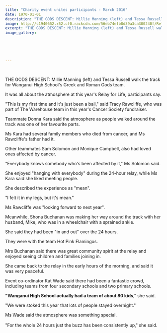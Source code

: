 ```yaml
---
title: "Charity event unites participants - March 2016"
date: 1970-01-01
description: "THE GODS DESCENT: Millie Manning (left) and Tessa Russell walk the track for Wanganui High School's Greek and Roman Gods team at the Relay for Life, Wanganui Chronicle article on 7/3/16..."
image: http://c1940652.r52.cf0.rackcdn.com/56eb74efb8d39a3ca300240f/Relay-for-Life.Millie-Manning--Tessa-Russell-7.3.16.jpg
excerpt: "THE GODS DESCENT: Millie Manning (left) and Tessa Russell walk the track for Wanganui High School's Greek and Roman Gods team at the Relay for Life, Wanganui Chronicle article on 7/3/16..."
image_gallery:
    
    
    
    
    
---
```


<p>&nbsp;</p>
<p>THE GODS DESCENT: Millie Manning (left) and Tessa Russell walk the track for Wanganui High School's Greek and Roman Gods team.</p>
<p>It was all about the atmosphere at this year's Relay for Life,&nbsp;participants&nbsp;say.</p>
<p>"This is my first time and it's just been a ball," said Tracy Rawcliffe, who was part of The Warehouse team in this year's Cancer Society fundraiser.</p>
<p>Teammate Donna Kara said the atmosphere as people walked around the track was one of her favourite parts.</p>
<p>Ms Kara had several family members who died from cancer, and Ms Rawcliffe's father had it.</p>
<p>Other teammates Sam Solomon and Monique Campbell, also had loved ones affected by cancer.</p>
<p>"Everybody knows somebody who's been affected by it," Ms Solomon said.</p>
<p>She enjoyed "hanging with everybody" during the 24-hour relay, while Ms Kara said she liked meeting people.</p>
<p>She described the experience as "mean".</p>
<p>"I felt it in my legs, but it's mean."</p>
<p>Ms Rawcliffe was "looking forward to next year".</p>
<p>Meanwhile, Shona Buchanan was making her way around the track with her husband, Mike, who was in a wheelchair with a sprained ankle.</p>
<p>She said they had been "in and out" over the 24 hours.</p>
<p>They were with the team Hot Pink Flamingos.</p>
<p>Mrs Buchanan said there was great community spirit at the relay and enjoyed seeing children and families joining in.</p>
<p>She came back to the relay in the early hours of the morning, and said it was very peaceful.</p>
<p>Event co-ordinator Kat Wade said there had been a fantastic crowd, including teams from four secondary schools and two primary schools.</p>
<p><strong>"Wanganui High School actually had a team of about 80 kids</strong>," she said.</p>
<p>"We were stoked this year that lots of people stayed overnight."</p>
<p>Ms Wade said the atmosphere was something special.</p>
<p>"For the whole 24 hours just the buzz has been consistently up," she said.<span style="line-height: 1.5;">&nbsp;</span></p>

